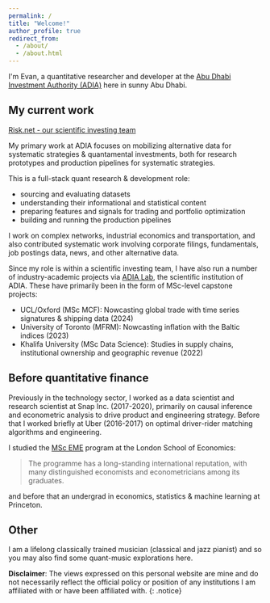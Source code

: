 ```yaml
---
permalink: /
title: "Welcome!"
author_profile: true
redirect_from: 
  - /about/
  - /about.html
---
```


I'm Evan, a quantitative researcher and developer at the [Abu Dhabi Investment Authority (ADIA)](https://www.adia.ae/) here in sunny Abu Dhabi.

## My current work

[Risk.net - our scientific investing team](https://www.risk.net/investing/quant-investing/7929061/adia-wealth-fund-is-building-supergroup-of-quant-investing)

My primary work at ADIA focuses on mobilizing alternative data for systematic strategies & quantamental investments, both for research prototypes and production pipelines for systematic strategies.

This is a full-stack quant research & development role:

- sourcing and evaluating datasets
- understanding their informational and statistical content
- preparing features and signals for trading and portfolio optimization
- building and running the production pipelines

I work on complex networks, industrial economics and transportation, and also contributed systematic work involving corporate filings, fundamentals, job postings data, news, and other alternative data.

Since my role is within a scientific investing team, I have also run a number of industry-academic projects via [ADIA Lab](https://www.adialab.ae/), the scientific institution of ADIA. These have primarily been in the form of MSc-level capstone projects:

- UCL/Oxford (MSc MCF): Nowcasting global trade with time series signatures & shipping data (2024)
- University of Toronto (MFRM): Nowcasting inflation with the Baltic indices (2023)
- Khalifa University (MSc Data Science): Studies in supply chains, institutional ownership and geographic revenue (2022)

## Before quantitative finance

Previously in the technology sector, I worked as a data scientist and research scientist at Snap Inc. (2017-2020), primarily on causal inference and econometric analysis to drive product and engineering strategy. Before that I worked briefly at Uber (2016-2017) on optimal driver-rider matching algorithms and engineering.

I studied the [MSc EME](https://www.lse.ac.uk/study-at-lse/Graduate/degree-programmes-2024/MSc-Econometrics-and-Mathematical-Economics) program at the London School of Economics:

> The programme has a long-standing international reputation, with many distinguished economists and econometricians among its graduates.

and before that an undergrad in economics, statistics & machine learning at Princeton.

## Other

I am a lifelong classically trained musician (classical and jazz pianist) and so you may also find some quant-music explorations here.

**Disclaimer**: The views expressed on this personal website are mine and do not necessarily reflect the official policy or position of any institutions I am affiliated with or have been affiliated with.
{: .notice}

